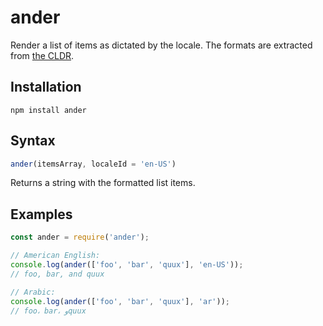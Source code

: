 # ander

Render a list of items as dictated by the locale. The formats are extracted from
[the
CLDR](http://cldr.unicode.org/development/development-process/design-proposals/list-formatting).

## Installation

```
npm install ander
```

## Syntax

```js
ander(itemsArray, localeId = 'en-US')
```

Returns a string with the formatted list items.

## Examples

```js
const ander = require('ander');

// American English:
console.log(ander(['foo', 'bar', 'quux'], 'en-US'));
// foo, bar, and quux

// Arabic:
console.log(ander(['foo', 'bar', 'quux'], 'ar'));
// foo، bar، وquux

